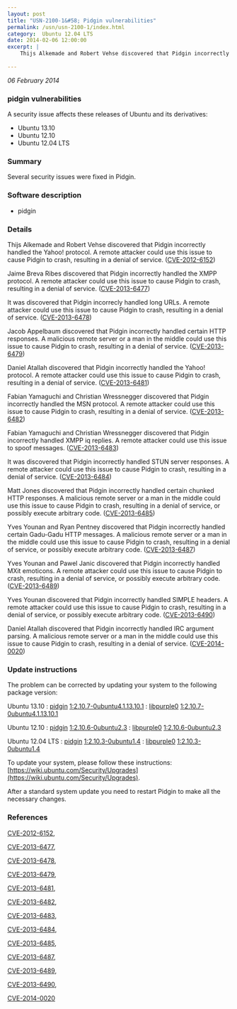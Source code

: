 ```yaml
---
layout: post
title: "USN-2100-1&#58; Pidgin vulnerabilities"
permalink: /usn/usn-2100-1/index.html
category:  Ubuntu 12.04 LTS
date: 2014-02-06 12:00:00
excerpt: |
    Thijs Alkemade and Robert Vehse discovered that Pidgin incorrectly handled the Yahoo! protocol. A remote attacker could use this issue to cause Pidgin to crash, resulting in a denial of service. ([CVE-2012-6152](http://people.ubuntu.com/~ubuntu-security/cve/CVE-2012-6152))
    
--- 
```

 
 

*06 February 2014*

### pidgin vulnerabilities

A security issue affects these releases of Ubuntu and its derivatives:

* Ubuntu 13.10
* Ubuntu 12.10
* Ubuntu 12.04 LTS

### Summary

Several security issues were fixed in Pidgin. 

### Software description

* pidgin 

### Details

Thijs Alkemade and Robert Vehse discovered that Pidgin incorrectly handled the Yahoo! protocol. A remote attacker could use this issue to cause Pidgin to crash, resulting in a denial of service. ([CVE-2012-6152](http://people.ubuntu.com/~ubuntu-security/cve/CVE-2012-6152))

Jaime Breva Ribes discovered that Pidgin incorrectly handled the XMPP protocol. A remote attacker could use this issue to cause Pidgin to crash, resulting in a denial of service. ([CVE-2013-6477](http://people.ubuntu.com/~ubuntu-security/cve/CVE-2013-6477))

It was discovered that Pidgin incorrecly handled long URLs. A remote attacker could use this issue to cause Pidgin to crash, resulting in a denial of service. ([CVE-2013-6478](http://people.ubuntu.com/~ubuntu-security/cve/CVE-2013-6478))

Jacob Appelbaum discovered that Pidgin incorrectly handled certain HTTP responses. A malicious remote server or a man in the middle could use this issue to cause Pidgin to crash, resulting in a denial of service. ([CVE-2013-6479](http://people.ubuntu.com/~ubuntu-security/cve/CVE-2013-6479))

Daniel Atallah discovered that Pidgin incorrectly handled the Yahoo! protocol. A remote attacker could use this issue to cause Pidgin to crash, resulting in a denial of service. ([CVE-2013-6481](http://people.ubuntu.com/~ubuntu-security/cve/CVE-2013-6481))

Fabian Yamaguchi and Christian Wressnegger discovered that Pidgin incorrectly handled the MSN protocol. A remote attacker could use this issue to cause Pidgin to crash, resulting in a denial of service. ([CVE-2013-6482](http://people.ubuntu.com/~ubuntu-security/cve/CVE-2013-6482))

Fabian Yamaguchi and Christian Wressnegger discovered that Pidgin incorrectly handled XMPP iq replies. A remote attacker could use this issue to spoof messages. ([CVE-2013-6483](http://people.ubuntu.com/~ubuntu-security/cve/CVE-2013-6483))

It was discovered that Pidgin incorrectly handled STUN server responses. A remote attacker could use this issue to cause Pidgin to crash, resulting in a denial of service. ([CVE-2013-6484](http://people.ubuntu.com/~ubuntu-security/cve/CVE-2013-6484))

Matt Jones discovered that Pidgin incorrectly handled certain chunked HTTP responses. A malicious remote server or a man in the middle could use this issue to cause Pidgin to crash, resulting in a denial of service, or possibly execute arbitrary code. ([CVE-2013-6485](http://people.ubuntu.com/~ubuntu-security/cve/CVE-2013-6485))

Yves Younan and Ryan Pentney discovered that Pidgin incorrectly handled certain Gadu-Gadu HTTP messages. A malicious remote server or a man in the middle could use this issue to cause Pidgin to crash, resulting in a denial of service, or possibly execute arbitrary code. ([CVE-2013-6487](http://people.ubuntu.com/~ubuntu-security/cve/CVE-2013-6487))

Yves Younan and Pawel Janic discovered that Pidgin incorrectly handled MXit emoticons. A remote attacker could use this issue to cause Pidgin to crash, resulting in a denial of service, or possibly execute arbitrary code. ([CVE-2013-6489](http://people.ubuntu.com/~ubuntu-security/cve/CVE-2013-6489))

Yves Younan discovered that Pidgin incorrectly handled SIMPLE headers. A remote attacker could use this issue to cause Pidgin to crash, resulting in a denial of service, or possibly execute arbitrary code. ([CVE-2013-6490](http://people.ubuntu.com/~ubuntu-security/cve/CVE-2013-6490))

Daniel Atallah discovered that Pidgin incorrectly handled IRC argument parsing. A malicious remote server or a man in the middle could use this issue to cause Pidgin to crash, resulting in a denial of service. ([CVE-2014-0020](http://people.ubuntu.com/~ubuntu-security/cve/CVE-2014-0020)) 

### Update instructions

The problem can be corrected by updating your system to the following package version:

Ubuntu 13.10
 : [pidgin](https://launchpad.net/ubuntu/+source/pidgin) <span> [1:2.10.7-0ubuntu4.1.13.10.1](https://launchpad.net/ubuntu/+source/pidgin/1:2.10.7-0ubuntu4.1.13.10.1) </span> 
 : [libpurple0](https://launchpad.net/ubuntu/+source/pidgin) <span> [1:2.10.7-0ubuntu4.1.13.10.1](https://launchpad.net/ubuntu/+source/pidgin/1:2.10.7-0ubuntu4.1.13.10.1) </span> 

Ubuntu 12.10
 : [pidgin](https://launchpad.net/ubuntu/+source/pidgin) <span> [1:2.10.6-0ubuntu2.3](https://launchpad.net/ubuntu/+source/pidgin/1:2.10.6-0ubuntu2.3) </span> 
 : [libpurple0](https://launchpad.net/ubuntu/+source/pidgin) <span> [1:2.10.6-0ubuntu2.3](https://launchpad.net/ubuntu/+source/pidgin/1:2.10.6-0ubuntu2.3) </span> 

Ubuntu 12.04 LTS
 : [pidgin](https://launchpad.net/ubuntu/+source/pidgin) <span> [1:2.10.3-0ubuntu1.4](https://launchpad.net/ubuntu/+source/pidgin/1:2.10.3-0ubuntu1.4) </span> 
 : [libpurple0](https://launchpad.net/ubuntu/+source/pidgin) <span> [1:2.10.3-0ubuntu1.4](https://launchpad.net/ubuntu/+source/pidgin/1:2.10.3-0ubuntu1.4) </span> 

To update your system, please follow these instructions: [https://wiki.ubuntu.com/Security/Upgrades](https://wiki.ubuntu.com/Security/Upgrades).

After a standard system update you need to restart Pidgin to make all the necessary changes. 

### References

 
 [CVE-2012-6152](http://people.ubuntu.com/~ubuntu-security/cve/CVE-2012-6152), 

 [CVE-2013-6477](http://people.ubuntu.com/~ubuntu-security/cve/CVE-2013-6477), 

 [CVE-2013-6478](http://people.ubuntu.com/~ubuntu-security/cve/CVE-2013-6478), 

 [CVE-2013-6479](http://people.ubuntu.com/~ubuntu-security/cve/CVE-2013-6479), 

 [CVE-2013-6481](http://people.ubuntu.com/~ubuntu-security/cve/CVE-2013-6481), 

 [CVE-2013-6482](http://people.ubuntu.com/~ubuntu-security/cve/CVE-2013-6482), 

 [CVE-2013-6483](http://people.ubuntu.com/~ubuntu-security/cve/CVE-2013-6483), 

 [CVE-2013-6484](http://people.ubuntu.com/~ubuntu-security/cve/CVE-2013-6484), 

 [CVE-2013-6485](http://people.ubuntu.com/~ubuntu-security/cve/CVE-2013-6485), 

 [CVE-2013-6487](http://people.ubuntu.com/~ubuntu-security/cve/CVE-2013-6487), 

 [CVE-2013-6489](http://people.ubuntu.com/~ubuntu-security/cve/CVE-2013-6489), 

 [CVE-2013-6490](http://people.ubuntu.com/~ubuntu-security/cve/CVE-2013-6490), 

 [CVE-2014-0020](http://people.ubuntu.com/~ubuntu-security/cve/CVE-2014-0020)
 

